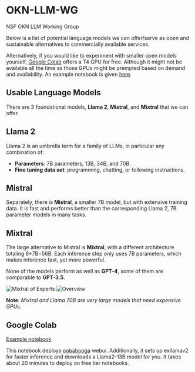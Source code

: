 # OKN-LLM-WG
NSF OKN LLM Working Group


Below is a list of potential language models we can offer/serve as open and sustainable alternatives to commercially available services.

Alternatively, if you would like to experiment with smaller open models yourself, [Google Colab](https://colab.research.google.com/) offers a T4 GPU for free. Although it might not be available all the time as those GPUs might be prempted based on demand and availability. An example notebook is given [here](#google-colab).

## Usable Language Models

There are 3 foundational models, **Llama 2**, **Mistral**, and **Mixtral** that we can offer.

## Llama 2
Llama 2 is an umbrella term for a family of LLMs, in particular any combination of:
- **Parameters**: 7B parameters, 13B, 34B, and 70B.
- **Fine tuning data set**: programming, chatting, or following instructions.

## Mistral
Separately, there is **Mistral**, a smaller 7B model, but with extensive training data. It is fast and performs better than the corresponding Llama 2, 7B parameter models in many tasks.

## Mixtral
The large alternative to Mistral is **Mixtral**, with a different architecture totaling 8\*7B=56B. Each inference step only uses 7B parameters, which makes inference fast, yet more powerful.

None of the models perform as well as **GPT-4**, some of them are comparable to **GPT-3.5**.

![Mixtral of Experts](https://mistral.ai/images/news/mixtral-of-experts/open_models.png)
![Overview](https://mistral.ai/images/news/mixtral-of-experts/overview.png)

**Note**: *Mixtral and Llama 70B are very large models that need expensive GPUs.*

## Google Colab

[Example notebook](https://colab.research.google.com/drive/16R4S3UVkKciJLe1h6ai_syb7DoHgXKOg)

This notebook deploys [oobabooga](https://github.com/oobabooga/text-generation-webui) webui. Additionally, it sets up exllamav2 for faster inference and downloads a Llama2-13B model for you. It takes about 20 minutes to deploy on free tier notebooks.
